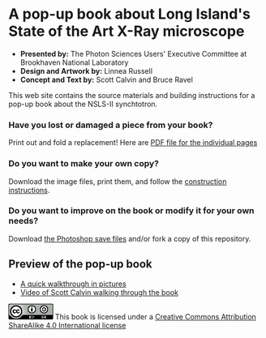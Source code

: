 # A pop-up book about Long Island's State of the Art X-Ray microscope

 * **Presented by:** The Photon Sciences Users' Executive Committee at Brookhaven National Laboratory
 * **Design and Artwork by:** Linnea Russell
 * **Concept and Text by:** Scott Calvin and Bruce Ravel

This web site contains the source materials and building instructions
for a pop-up book about the NSLS-II synchtotron.

### Have you lost or damaged a piece from your book?

Print out and fold a replacement!  Here are [PDF file for the individual pages](https://github.com/bruceravel/synchrotron_pop_up_book/blob/master/pages.md)

### Do you want to make your own copy?

Download the image files, print them, and follow the
[construction instructions](https://github.com/bruceravel/synchrotron_pop_up_book/blob/master/instructions.md).

### Do you want to improve on the book or modify it for your own needs?

Download
[the Photoshop save files](https://github.com/bruceravel/synchrotron_pop_up_book/blob/master/photoshop.md) and/or fork a copy of this repository.

## Preview of the pop-up book

 * [A quick walkthrough in pictures](https://github.com/bruceravel/synchrotron_pop_up_book/blob/master/walkthrough.md)
 * [Video of Scott Calvin walking through the book](http://youtu.be/Q1fkeMXME_0)

![CC BY-SA 4.0](88x31.png)
This book is licensed under a [Creative Commons Attribution ShareAlike 4.0 International license](http://creativecommons.org/licenses/by-sa/4.0/legalcode)
